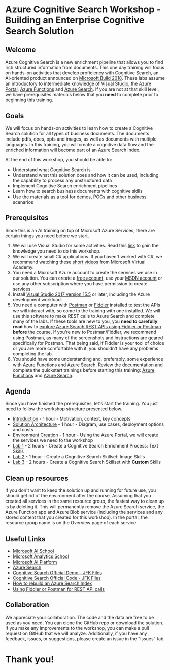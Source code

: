 # Azure Cognitive Search Workshop - Building an Enterprise Cognitive Search Solution

## Welcome 
Azure Cognitive Search is a new enrichment pipeline that allows you to find rich structured information from documents. This one day training will focus on hands-on activities that develop proficiency with Cognitive Search, an AI-oriented product announced on [Microsoft Build 2018](https://www.microsoft.com/en-us/build). These labs assume an introductory to intermediate knowledge of [Visual Studio](https://www.visualstudio.com/vs/community/), the [Azure Portal](https://portal.azure.com), [Azure Functions](https://azure.microsoft.com/en-us/services/functions/) and [Azure Search](https://azure.microsoft.com/en-us/services/search/). If you are not at that skill level, we have prerequisites materials below that you **need** to complete prior to beginning this training.

## Goals
We will focus on hands-on activities to learn how to create a Cognitive Search solution for all types of business documents. The documents include pdfs, docs, ppts and images, as well as documents with multiple languages. In this training, you will create a cognitive data flow and the enriched information will become part of an Azure Search index. 

At the end of this workshop, you should be able to:

+ Understand what Cognitive Search is
+ Understand what this solution does and how it can be used, including the capability to process any unstructured data
+ Implement Cognitive Search enrichment pipelines
+ Learn how to search business documents with cognitive skills
+ Use the materials as a tool for demos, POCs and other business scenarios

## Prerequisites
Since this is an AI training on top of Microsoft Azure Services, there are certain things you need before we start.

1. We will use Visual Studio for some activities. Read this [link](https://docs.microsoft.com/en-us/visualstudio/ide/visual-studio-ide) to gain the knowledge you need to do this workshop. 
2. We will create small C# applications. If you haven't worked with C#, we recommend watching these [short videos](https://mva.microsoft.com/en-us/training-courses/c-fundamentals-for-absolute-beginners-16169?l=Lvld4EQIC_2706218949) from Microsoft Virtual Academy.
3. You need a Microsoft Azure account to create the services we use in our solution. You can create a [free account](https://azure.microsoft.com/en-us/free/), use your [MSDN account](https://azure.microsoft.com/en-us/pricing/member-offers/credit-for-visual-studio-subscribers/) or use any other subscription where you have permission to create services.
4. Install [Visual Studio 2017 version 15.5](https://www.visualstudio.com/vs/) or later, including the Azure development workload.
5. You need a computer with [Postman](https://www.getpostman.com/) or [Fiddler](https://www.telerik.com/download/fiddler) installed to test the APIs we will interact with, so come to the training with one installed. We will use this software to  make REST calls to Azure Search and complete many of the labs. If these tools are new to you, you **need to carefully read** how to [explore Azure Search REST APIs using Fiddler or Postman](https://docs.microsoft.com/en-us/azure/search/search-fiddler) **before** the course. If you're new to Postman/Fiddler, we recommend using Postman, as many of the screenshots and instructions are geared specifically for Postman. That being said, if Fiddler is your tool of choice or you are more comfortable with it, you shouldn't have any problems completing the lab.
6. You should have some understanding and, preferably, some experience with Azure Functions and Azure Search. Review the documentation and complete the quickstart trainings before starting this training: [Azure Functions](https://docs.microsoft.com/en-us/azure/azure-functions/) and [Azure Search](https://docs.microsoft.com/en-us/azure/search/).




## Agenda
Since you have finished the prerequisites, let's start the training. You just need to follow the workshop structure presented below.

+ [Introduction](02-Introduction.md) - 1 hour - Motivation, context, key concepts
+ [Solution Architecture](03-Solution-Architecture.md) - 1 hour - Diagram, use cases, deployment options and costs
+ [Environment Creation](04-Environment-Creation.md) - 1 hour - Using the Azure Portal, we will create the services we need fo the workshop
+ [Lab 1](05-Lab-1-Text-Skills.md) - 2 hours - Create a Cognitive Search Enrichment Process: Text Skills
+ [Lab 2](06-Lab-2-Image-Skills.md) - 1 hour - Create a Cognitive Search Skillset: Image Skills
+ [Lab 3](07-Lab-3-Custom-Skills.md) - 2 hours - Create a Cognitive Search Skillset with **Custom** Skills


## Clean up resources
If you don't want to keep the solution up and running for future use, you should get rid of the environment after the course. Assuming that you created all services in the same resource group, the fastest way to clean up is by deleting it. This will permanently remove the Azure Search service, the Azure Function app and Azure Blob service (including the services and any stored content that you created for this workshop). In the portal, the resource group name is on the Overview page of each service.


## Useful Links
+ [Microsoft AI School](https://aischool.microsoft.com/learning-paths)
+ [Microsoft Analytics School](https://learnanalytics.microsoft.com/) 
+ [Microsoft AI Platform](https://www.microsoft.com/en-us/ai)
+ [Azure Search](https://docs.microsoft.com/en-us/azure/search/search-what-is-azure-search)
+ [Cognitive Search Official Demo - JFK Files](https://jfk-demo.azurewebsites.net/)
+ [Cognitive Search Official Code - JFK Files](https://github.com/Microsoft/AzureSearch_JFK_Files)
+ [How to rebuild an Azure Search Index](https://docs.microsoft.com/en-us/rest/api/searchservice/addupdate-or-delete-documents)
+ [Using Fiddler or Postman for REST API calls](https://docs.microsoft.com/en-us/azure/search/search-fiddler)

## Collaboration
We appreciate your collaboration. The code and the data are free to be used as you need. You can clone the GitHub repo or download the solution. If you make any improvements to the workshop, you can make a pull request on GitHub that we will analyze. Additionally, if you have any feedback, issues, or suggestions, please create an issue in the "Issues" tab.

# Thank you!


